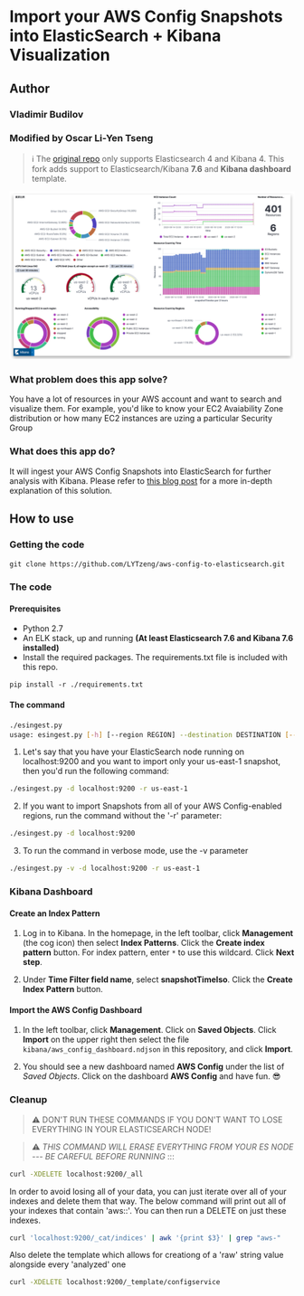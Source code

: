 # Import your AWS Config Snapshots into ElasticSearch + Kibana Visualization

## Author
### Vladimir Budilov

### Modified by Oscar Li-Yen Tseng
> ℹ️
> The [original repo](https://github.com/awslabs/aws-config-to-elasticsearch) only supports Elasticsearch 4 and Kibana 4. This fork adds support to Elasticsearch/Kibana **7.6** and **Kibana dashboard** template.

![](/images/AWS_Config.png)

### What problem does this app solve?
You have a lot of resources in your AWS account and want to search and visualize them. For example, you'd like to know your EC2 Avaiability Zone distribution or how many EC2 instances are uzing a particular Security Group

### What does this app do?
It will ingest your AWS Config Snapshots into ElasticSearch for further analysis with Kibana. Please
refer to [this blog post](https://aws.amazon.com/blogs/developer/how-to-analyze-aws-config-snapshots-with-elasticsearch-and-kibana/)
for a more in-depth explanation of this solution.

## How to use
### Getting the code
```
git clone https://github.com/LYTzeng/aws-config-to-elasticsearch.git
```

### The code
#### Prerequisites
* Python 2.7
* An ELK stack, up and running **(At least Elasticsearch 7.6 and Kibana 7.6 installed)**
* Install the required packages. The requirements.txt file is included with this repo.
```
pip install -r ./requirements.txt
```

#### The command
```bash
./esingest.py
usage: esingest.py [-h] [--region REGION] --destination DESTINATION [--verbose]

```

1. Let's say that you have your ElasticSearch node running on localhost:9200 and you want to import only your us-east-1 snapshot, then you'd run the following command:
```bash
./esingest.py -d localhost:9200 -r us-east-1
```

2. If you want to import Snapshots from all of your AWS Config-enabled regions, run the command without the '-r' parameter:
```bash
./esingest.py -d localhost:9200
```
3. To run the command in verbose mode, use the -v parameter
```bash
./esingest.py -v -d localhost:9200 -r us-east-1
```

### Kibana Dashboard
#### Create an Index Pattern
1. Log in to Kibana. In the homepage, in the left toolbar, click **Management** (the cog icon) then select **Index Patterns**. Click the **Create index pattern** button. For index pattern, enter `*` to use this wildcard. Click **Next step**.

2. Under **Time Filter field name**, select **snapshotTimeIso**. Click the **Create Index Pattern** button.

#### Import the AWS Config Dashboard
1. In the left toolbar, click **Management**. Click on **Saved Objects**. Click **Import** on the upper right then select the file `kibana/aws_config_dashboard.ndjson` in this repository, and click **Import**.

2. You should see a new dashboard named **AWS Config** under the list of *Saved Objects*. Click on the dashboard **AWS Config** and have fun. 😎

### Cleanup
> :warning:
> DON'T RUN THESE COMMANDS IF YOU DON'T WANT TO LOSE EVERYTHING IN YOUR ELASTICSEARCH NODE!

> :warning: _THIS COMMAND WILL ERASE EVERYTHING FROM YOUR ES NODE --- BE CAREFUL BEFORE RUNNING_
:::
```bash
curl -XDELETE localhost:9200/_all
```

In order to avoid losing all of your data, you can just iterate over all of your indexes and delete them that way. The below command will print out all of your indexes that contain 'aws::'. You can then run a DELETE on just these indexes.
```bash
curl 'localhost:9200/_cat/indices' | awk '{print $3}' | grep "aws-"
```

Also delete the template which allows for creationg of a 'raw' string value alongside every 'analyzed' one
```bash
curl -XDELETE localhost:9200/_template/configservice
```
